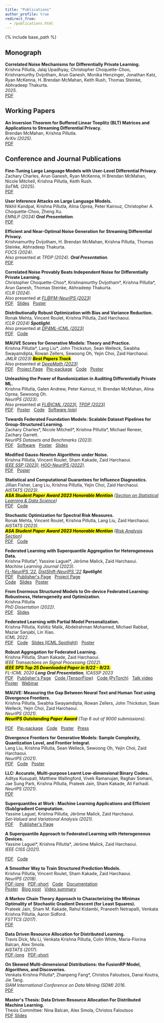 ```yaml
---
title: "Publications"
author_profile: true
redirect_from: 
  - /publications.html
---
```


{% include base_path %}



<!-- Leave two spaces at the end -->

## Monograph

**Correlated Noise Mechanisms for Differentially Private Learning.**   
Krishna Pillutla, Jalaj Upadhyay, Christopher Choquette-Choo, Krishnamurthy Dvijotham, Arun Ganesh, Monika Henzinger, Jonathan Katz, Ryan McKenna, H. Brendan McMahan, Keith Rush, Thomas Steinke, Abhradeep Thakurta.  
*2025*.  
[PDF](https://arxiv.org/pdf/2504.21413)  &nbsp;


## Working Papers

**An Inversion Theorem for Buffered Linear Toeplitz (BLT) Matrices and Applications to Streaming Differential Privacy.**  
Brendan McMahan, Krishna Pillutla.  
*ArXiv (2025)*.  
[PDF](https://arxiv.org/pdf/2504.21413)  &nbsp;

## Conference and Journal Publications

**Fine-Tuning Large Language Models with User-Level Differential Privacy.**  
Zachary Charles, Arun Ganesh, Ryan McKenna, H Brendan McMahan, Nicole Mitchell, Krishna Pillutla, Keith Rush.  
*SaTML (2025)*.  
[PDF](https://arxiv.org/pdf/2407.07737)  &nbsp;

**User Inference Attacks on Large Language Models.**  
Nikhil Kandpal, Krishna Pillutla, Alina Oprea, Peter Kairouz, Christopher A. Choquette-Choo, Zheng Xu.  
*EMNLP (2024) **Oral Presentation**.*  
[PDF](https://arxiv.org/pdf/2310.09266.pdf)  &nbsp;

**Efficient and Near-Optimal Noise Generation for Streaming Differential Privacy.**  
Krishnamurthy Dvijotham, H. Brendan McMahan, Krishna Pillutla, Thomas Steinke, Abhradeep Thakurta.  
*FOCS (2024)*.  
Also presented at *TPDP (2024). **Oral Presentation***.  
[PDF](https://arxiv.org/pdf/2404.16706)  &nbsp;  

**Correlated Noise Provably Beats Independent Noise for Differentially Private Learning.**  
Christopher Choquette-Choo\*, Krishnamurthy Dvijotham\*, Krishna Pillutla\*, Arun Ganesh, Thomas Steinke, Abhradeep Thakurta.    
*ICLR (2024)*.  
Also presented at *[FL@FM-NeurIPS (2023)](https://federated-learning.org/fl@fm-neurips-2023/)*   
[PDF](https://arxiv.org/pdf/2310.06771.pdf)  &nbsp;
[Slides](/slides/dpftrl_dynamics.pdf)  &nbsp;
[Poster](/papers/2024_dpftrl_iclr_poster.pdf)  &nbsp;

**Distributionally Robust Optimization with Bias and Variance Reduction.**  
Ronak Mehta, Vincent Roulet, Krishna Pillutla, Zaid Harchaoui.  
*ICLR (2024) **Spotlight**.*   
Also presented at *[DP4ML-ICML (2023)](https://dp4ml.github.io/)*   
[PDF](https://arxiv.org/pdf/2310.13863.pdf)  &nbsp;
[Code](https://github.com/ronakdm/prospect) &nbsp;

**MAUVE Scores for Generative Models: Theory and Practice.**  
Krishna Pillutla\*, Lang Liu\*, John Thickstun, Sean Welleck, Swabha Swayamdipta, Rowan Zellers, Sewoong Oh, Yejin Choi, Zaid Harchaoui.  
*JMLR (2023)* <b><i><mark>Best Papers Track</mark></i></b>.  
Also presented at *[DeepMath (2023)](https://deepmath-conference.com/)*   
[PDF](https://www.jmlr.org/papers/volume24/23-0023/23-0023.pdf) &nbsp;
[Project Page](https://krishnap25.github.io/mauve-overview/)  &nbsp;
[Pip-package](https://github.com/krishnap25/mauve) &nbsp;
[Code](https://github.com/krishnap25/mauve-experiments) &nbsp;
[Poster](/papers/2023_mauve-jmlr-poster.pdf)  &nbsp;

**Unleashing the Power of Randomization in Auditing Differentially Private ML.**  
Krishna Pillutla, Galen Andrew, Peter Kairouz, H. Brendan McMahan, Alina Oprea, Sewoong Oh.  
*NeurIPS (2023)*.  
Also presented at *[FL@ICML (2023)](https://fl-icml2023.github.io/), [TPDP (2023)](https://tpdp.journalprivacyconfidentiality.org/2023/)*   
[PDF](https://arxiv.org/pdf/2305.18447.pdf)  &nbsp;
[Poster](/papers/2023_auditing-lidp-poster.pdf) &nbsp;
[Code](https://github.com/google-research/federated/tree/master/lidp_auditing) &nbsp;
[Software (pip)](https://pypi.org/project/xbern-confidence-intervals/) &nbsp;

**Towards Federated Foundation Models: Scalable Dataset Pipelines for Group-Structured Learning.**  
Zachary Charles\*, Nicole Mitchell\*, Krishna Pillutla\*, Michael Reneer, Zachary Garrett.    
*NeurIPS Datasets and Benchmarks (2023)*.  
[PDF](https://arxiv.org/pdf/2307.09619.pdf)  &nbsp;
[Software](https://github.com/google-research/dataset_grouper) &nbsp;
[Poster](/papers/2023_federated-foundation-poster.pdf)  &nbsp;
[Slides](/slides/towards_federated_foundation_models_neurips2023.pdf)  &nbsp;

**Modified Gauss-Newton Algorithms under Noise.**  
Krishna Pillutla, Vincent Roulet, Sham Kakade, Zaid Harchaoui.  
*[IEEE SSP (2023)](https://ssp2023.org/)*, *[HOO-NeurIPS (2022)](https://order-up-ml.github.io/)*.  
[PDF](https://krishnap25.github.io/papers/prox_linear.pdf)  &nbsp;
[Poster](/papers/2022_proxlin-poster.pdf) &nbsp;

**Statistical and Computational Guarantees for Influence Diagnostics.**  
Jillian Fisher, Lang Liu, Krishna Pillutla, Yejin Choi, Zaid Harchaoui.  
*AISTATS (2023)*.  
<b><i><mark>ASA Student Paper Award 2023 Honorable Mention</mark></i></b> *([Section on Statistical Learning & Data Science](https://amstat.connectedcommunity.org/discussion/2023-slds-student-paper-award-results))*  
[PDF](https://arxiv.org/pdf/2212.04014.pdf) &nbsp;
[Code](https://github.com/jfisher52/influence_theory) &nbsp;

**Stochastic Optimization for Spectral Risk Measures.**  
Ronak Mehta, Vincent Roulet, Krishna Pillutla, Lang Liu, Zaid Harchaoui.  
*AISTATS (2023)*.  
<b><i><mark>ASA Student Paper Award 2023 Honorable Mention</mark></i></b> *([Risk Analysis Section](https://community.amstat.org/riskanalysissection/awards/studentaward/description))*  
[PDF](https://arxiv.org/pdf/2212.05149.pdf) &nbsp;
[Code](https://github.com/ronakdm/lerm) &nbsp;

**Federated Learning with Superquantile Aggregation for Heterogeneous Data.**  
Krishna Pillutla\*, Yassine Laguel\*, Jérôme Malick, Zaid Harchaoui.  
*Machine Learning Journal (2023).*  
*[FL-NeurIPS '22](https://federated-learning.org/fl-neurips-2022/), [DistShift-NeurIPS '22](https://sites.google.com/view/distshift2022) **Spotlight**.*  
[PDF](https://arxiv.org/pdf/2112.09429.pdf) &nbsp;
[Publisher's Page](https://link.springer.com/article/10.1007/s10994-023-06332-x) &nbsp;
[Project Page](https://krishnap25.github.io/simplicial-fl-overview/)  &nbsp;  
[Code](https://github.com/krishnap25/simplicial-fl) &nbsp;
[Slides](/slides/simplicial-fl-informs.pdf)  &nbsp;
[Poster](/papers/2022_sfl-distshift-poster.pdf) &nbsp;

**From Enormous Structured Models to On-device Federated Learning: Robustness, Heterogeneity and Optimization.**  
Krishna Pillutla  
*PhD Dissertation (2022)*.  
[PDF](/papers/phd_dissertation_kpillutla.pdf) &nbsp;
[Slides](/slides/defense.pdf)


**Federated Learning with Partial Model Personalization.**  
Krishna Pillutla, Kshitiz Malik, Abdelrahman Mohamed, Michael Rabbat, Maziar Sanjabi, Lin Xiao.  
*ICML 2022*.  
[PDF](https://arxiv.org/pdf/2204.03809.pdf) &nbsp;
[Code](https://github.com/facebookresearch/FL_partial_personalization) &nbsp;
[Slides (ICML Spotlight)](/slides/pfl_icml.pdf)  &nbsp;
[Poster](/papers/2022_pfl_poster.pdf) &nbsp;


**Robust Aggregation for Federated Learning.**  
Krishna Pillutla, Sham Kakade, Zaid Harchaoui.  
*IEEE Transactions on Signal Processing (2022)*.  
<b><i><mark>IEEE SPS Top 25 Downloaded Paper in 9/22 - 9/23.</mark></i></b>    
*FL-ICML 2020 **Long Oral Presentation**, ICASSP 2023*  
[PDF](https://arxiv.org/pdf/1912.13445.pdf) &nbsp;
[Publisher's Page](https://ieeexplore.ieee.org/document/9721118) &nbsp;
[Code (TensorFlow)](https://github.com/krishnap25/RFA) &nbsp;
[Code (PyTorch)](https://github.com/krishnap25/tRFA) &nbsp; 
[Talk video](https://www.youtube.com/watch?v=-wNV8pbMNQk) &nbsp;
[Poster](/papers/2022_rfa_poster.pdf) &nbsp; 
[Webinar](https://rc.signalprocessingsociety.org/education/webinars/spsweb24022)  


**MAUVE: Measuring the Gap Between Neural Text and Human Text using Divergence Frontiers.**  
Krishna Pillutla, Swabha Swayamdipta, Rowan Zellers, John Thickstun, Sean Welleck, Yejin Choi, Zaid Harchaoui.  
*NeurIPS (2021).*  
<b><i><mark>NeurIPS Outstanding Paper Award</mark></i></b> *(Top 6 out of 9000 submissions)*.  
<!-- Previously titled: MAUVE: Human-Machine Divergence Curves for Evaluating Open-Ended Text Generation.   -->
[PDF](https://arxiv.org/pdf/2102.01454.pdf) &nbsp;
[Pip-package](https://github.com/krishnap25/mauve) &nbsp;
[Code](https://github.com/krishnap25/mauve-experiments) &nbsp;
[Poster](/papers/2021-mauve-poster.pdf) &nbsp; 
[Press](https://blog.neurips.cc/2021/11/30/announcing-the-neurips-2021-award-recipients/)  

**Divergence Frontiers for Generative Models: Sample Complexity, Quantization Level, and Frontier Integral.**  
Lang Liu, Krishna Pillutla, Sean Welleck, Sewoong Oh, Yejin Choi, Zaid Harchaoui.  
*NeurIPS (2021)*.  
[PDF](https://arxiv.org/pdf/2106.07898.pdf) &nbsp; 
[Code](https://github.com/langliu95/divergence-frontier-bounds) &nbsp;
[Poster](/papers/2021_mauve-theory-poster.pdf) &nbsp; 

**LLC: Accurate, Multi-purpose Learnt Low-dimensional Binary Codes.**  
Aditya Kusupati, Matthew Wallingford, Vivek Ramanujan, Raghav Somani, Jae Sung Park, Krishna Pillutla, Prateek Jain, Sham Kakade, Ali Farhadi.  
*NeurIPS (2021)*.  
[PDF](https://arxiv.org/pdf/2106.01487.pdf)


**Superquantiles at Work : Machine Learning Applications and Efficient (Sub)gradient Computation.**  
Yassine Laguel, Krishna Pillutla, Jérôme Malick, Zaid Harchaoui.  
*Set-Valued and Variational Analysis (2021)*.  
[PDF](https://arxiv.org/pdf/2201.00508.pdf) &nbsp; &nbsp; 
[Publisher's Page](https://link.springer.com/article/10.1007/s11228-021-00609-w)

**A Superquantile Approach to Federated Learning with Heterogeneous Devices.**  
Yassine Laguel\*, Krishna Pillutla\*, Jérôme Malick, Zaid Harchaoui.  
*IEEE CISS (2021)*.  
<!-- Previously titled: Device Heterogeneity in Federated Learning: A Superquantile Approach.   -->
[PDF](/papers/2021_Simplicial_FL_CISS.pdf)
&nbsp;
[Code](https://github.com/krishnap25/simplicial-fl)

<!-- [PDF-arXiv(old)](https://arxiv.org/pdf/2002.11223.pdf)  -->

**A Smoother Way to Train Structured Prediction Models.**  
Krishna Pillutla, Vincent Roulet, Sham Kakade, Zaid Harchaoui.  
*NeurIPS (2018)*.  
[PDF-long](https://arxiv.org/pdf/1902.03228.pdf) &nbsp;
[PDF-short](/papers/2018_neurips_smoother.pdf) &nbsp;
[Code](https://github.com/krishnap25/casimir) &nbsp;
[Documentation](https://homes.cs.washington.edu/~pillutla/documentation/casimir/)  
[Poster](/papers/2018_neurips_smoother_poster.pdf) &nbsp;
[Blog post](http://ads-institute.uw.edu//blog/2018/12/17/deep-struct-pred/) &nbsp;
[Video summary](https://youtu.be/DkmroHdthvk)

**A Markov Chain Theory Approach to Characterizing the Minimax Optimality of Stochastic Gradient Descent (for Least Squares).**  
Prateek Jain, Sham M. Kakade, Rahul Kidambi, Praneeth Netrapalli, Venkata Krishna Pillutla, Aaron Sidford.  
*FSTTCS (2017)*.  
[PDF](https://arxiv.org/pdf/1710.09430.pdf)

**Data Driven Resource Allocation for Distributed Learning.**  
Travis Dick, Mu Li, Venkata Krishna Pillutla, Colin White, Maria-Florina Balcan, Alex Smola.  
*AISTATS (2017)*.  
[PDF-long](http://arxiv.org/abs/1512.04848) &nbsp;
[PDF-short](http://proceedings.mlr.press/v54/dick17a/dick17a.pdf) &nbsp;  

**On Skewed Multi-dimensional Distributions: the FusionRP Model, Algorithms, and Discoveries.**  
Venkata Krishna Pillutla\*, Zhanpeng Fang\*, Christos Faloutsos, Danai Koutra, Jie Tang.  
*SIAM International Conference on Data Mining (SDM) 2016*.  
[PDF](https://epubs.siam.org/doi/epdf/10.1137/1.9781611974348.88) &nbsp;  


**Master's Thesis: Data Driven Resource Allocation For Distributed Machine Learning.**                 
Thesis Committee: Nina Balcan, Alex Smola, Christos Faloutsos  
     [PDF](/papers/mthesis.pdf) [Slides](/papers/mthesis_presentation.pdf)


<!-- The [DBLP](http://dblp.uni-trier.de/pers/hd/p/Pillutla:Venkata_Krishna) listing provides a comprehensive list of my publications. -->
